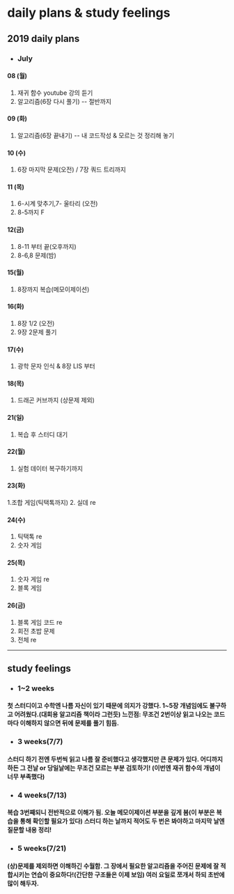 # daily plans & study feelings
## 2019 daily plans
* ### July
#### 08 (월)
1. 재귀 함수 youtube 강의 듣기
2. 알고리즘(6장 다시 풀기) -- 절반까지
#### 09 (화)
1. 알고리즘(6장 끝내기) -- 내 코드작성 & 모르는 것 정리해 놓기
#### 10 (수)
1. 6장 마지막 문제(오전) / 7장 쿼드 트리까지
#### 11 (목)
1. 6-시계 맞추기,7- 울타리 (오전)
2. 8-5까지 F
#### 12(금)
1. 8-11 부터 끝(오후까지)
2. 8-6,8 문제(밤)
#### 15(월)
1. 8장까지 복습(메모이제이션)
#### 16(화)
1. 8장 1/2 (오전)
2. 9장 2문제 풀기
#### 17(수)
1. 광학 문자 인식 & 8장 LIS 부터
#### 18(목)
1. 드래곤 커브까지 (상문제 제외)
#### 21(일)
1. 복습 후 스터디 대기
#### 22(월)
1. 실험 데이터 복구하기까지
#### 23(화)
1.조합 게임(틱택톡까지)
2. 실데 re
#### 24(수)
1. 틱택톡 re
2. 숫자 게임
#### 25(목)
1. 숫자 게임 re
2. 블록 게임
#### 26(금)
1. 블록 게임 코드 re
2. 회전 초밥 문제
3. 전체 re
-----------------------------------------------------------------------------------------------------------------------------------

## study feelings
* ### 1~2 weeks
#### 첫 스터디이고 수학엔 나름 자신이 있기 때문에 의지가 강했다. 1~5장 개념임에도 불구하고 어려웠다.(대회용 알고리즘 책이라 그런듯) 느낀점: 무조건 2번이상 읽고 나오는 코드마다 이해하지 않으면 뒤에 문제를 풀기 힘듬.
* ### 3 weeks(7/7)
#### 스터디 하기 전엔 두번씩 읽고 나름 잘 준비했다고 생각했지만 큰 문제가 있다. 어디까지 하든 그 전날 or 당일날에는 무조건 모르는 부분 검토하기! (이번엔 재귀 함수의 개념이 너무 부족했다)
* ### 4 weeks(7/13)
#### 복습 3번째되니 전반적으로 이해가 됨. 오늘 메모이제이션 부분을 깊게 봄(이 부분은 복습을 통해 확인할 필요가 있다) 스터디 하는 날까지 적어도 두 번은 봐야하고 마지막 날엔 질문할 내용 정리!
* ### 5 weeks(7/21)
#### (상)문제를 제외하면 이해하긴 수월함. 그 장에서 필요한 알고리즘을 주어진 문제에 잘 적합시키는 연습이 중요하다!(간단한 구조들은 이제 보임) 여러 요일로 쪼개서 하되 초반에 많이 해두자.
